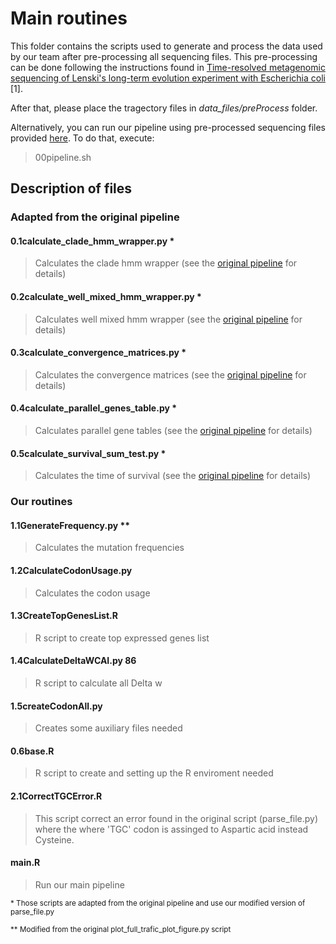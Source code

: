 # Main routines

This folder contains the scripts used to generate and process the data used by our team after pre-processing all sequencing files. This pre-processing can be done following the instructions found in [Time-resolved metagenomic sequencing of Lenski's long-term evolution experiment with Escherichia coli ](https://github.com/benjaminhgood/LTEE-metagenomic)\[1\]. 

After that, please place the tragectory files in *data_files/preProcess* folder.

Alternatively, you can run our pipeline using pre-processed sequencing files provided [here](https://github.com/LabBiosystemUFRN/Ecoli60/tree/master/data_files/preProcess/). To do that, execute:
> 00pipeline.sh


## Description of files

### Adapted from the original pipeline

#### 0.1calculate_clade_hmm_wrapper.py \*

>Calculates the clade hmm wrapper (see the [original pipeline](https://github.com/benjaminhgood/LTEE-metagenomic) for details)

#### 0.2calculate_well_mixed_hmm_wrapper.py \*

>Calculates well mixed hmm wrapper (see the [original pipeline](https://github.com/benjaminhgood/LTEE-metagenomic) for details)

#### 0.3calculate_convergence_matrices.py \*

>Calculates the convergence matrices (see the [original pipeline](https://github.com/benjaminhgood/LTEE-metagenomic) for details)

#### 0.4calculate_parallel_genes_table.py \*

>Calculates parallel gene tables (see the [original pipeline](https://github.com/benjaminhgood/LTEE-metagenomic) for details)

#### 0.5calculate_survival_sum_test.py \*

>Calculates the time of survival (see the [original pipeline](https://github.com/benjaminhgood/LTEE-metagenomic) for details)

### Our routines

#### 1.1GenerateFrequency.py \*\*

>Calculates the mutation frequencies

#### 1.2CalculateCodonUsage.py 

>Calculates the codon usage

#### 1.3CreateTopGenesList.R

>R script to create top expressed genes list

#### 1.4CalculateDeltaWCAI.py 86

>R script to calculate all Delta w

#### 1.5createCodonAll.py

>Creates some auxiliary files needed

#### 0.6base.R 

>R script to create and setting up the R enviroment needed

#### 2.1CorrectTGCError.R 

>This script correct an error found in the original script (parse_file.py) where the where 'TGC' codon is assinged to Aspartic acid instead Cysteine.


#### main.R 

>Run our main pipeline


<sup>\* Those scripts are adapted from the original pipeline and use our modified version of parse_file.py</sup>

<sup>\*\* Modified from the original plot_full_trafic_plot_figure.py script</sup>

